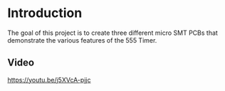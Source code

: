 # Introduction

The goal of this project is to create three different micro SMT PCBs that demonstrate the various features of the 555 Timer.

## Video

https://youtu.be/j5XVcA-pjjc
